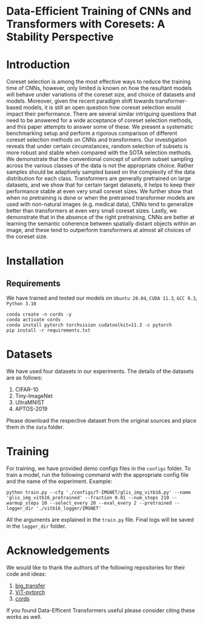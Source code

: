 # Data-Efficient Training of CNNs and Transformers with Coresets: A Stability Perspective

# Introduction

Coreset selection is among the most effective ways to reduce the training time of CNNs, however, only limited is known on how the resultant models will behave under variations of the coreset size, and choice of datasets and models. Moreover, given the recent paradigm shift towards transformer-based models, it is still an open question how coreset selection would impact their performance. There are several similar intriguing questions that need to be answered for a wide acceptance of coreset selection methods, and this paper attempts to answer some of these. We present a systematic benchmarking setup and perform a rigorous comparison of different coreset selection methods on CNNs and transformers. Our investigation reveals that under certain circumstances, random selection of subsets is more robust and stable when compared with the SOTA selection methods. We demonstrate that the conventional concept of uniform subset sampling across the various classes of the data is not the appropriate choice. Rather samples should be adaptively sampled based on the complexity of the data distribution for each class. Transformers are generally pretrained on large datasets, and we show that for certain target datasets, it helps to keep their performance stable at even very small coreset sizes. We further show that when no pretraining is done or when the pretrained transformer models are used with non-natural images (e.g. medical data), CNNs tend to generalize better than transformers at even very small coreset sizes. Lastly, we demonstrate that in the absence of the right pretraining, CNNs are better at learning the semantic coherence between spatially distant objects within an image, and these tend to outperform transformers at almost all choices of the coreset size.

# Installation

## Requirements

We have trained and tested our models on `Ubuntu 20.04`, `CUDA 11.3`, `GCC 9.3`, `Python 3.10` 

```
conda create -n cords -y
conda activate cords
conda install pytorch torchvision cudatoolkit=11.3 -c pytorch
pip install -r requirements.txt
```

# Datasets
We have used four datasets in our experiments. The details of the datasets are as follows: 
1. CIFAR-10
2. Tiny-ImageNet
3. UltraMNIST
4. APTOS-2019

Please download the respective dataset from the original sources and place them in the `data` folder.

# Training
For training, we have provided demo configs files in the `configs` folder. To train a model, run the following command with the appropriate config file and the name of the experiment. 
Example:

```
python train.py --cfg './configs/T-IMGNET/glis_img_vitb16.py' --name 'glis_img_vitb16_pretrained' --fraction 0.01 --num_steps 210 --warmup_steps 10 --select_every 20 --eval_every 2 --pretrained --logger_dir './vitb16_logger/IMGNET'
``` 

All the arguments are explained in the `train.py` file. Final logs will be saved in the `logger_dir` folder.

# Acknowledgements
We would like to thank the authors of the following repositories for their code and ideas: 
1. [big_transfer](https://github.com/google-research/big_transfer)
2. [ViT-pytorch](https://github.com/jeonsworld/ViT-pytorch)
3. [cords](https://github.com/decile-team/cords)

If you found Data-Efficent Transformers useful please consider citing these works as well.

